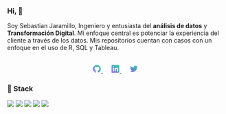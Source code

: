 ### Hi, 👋 


Soy Sebastian Jaramillo, Ingeniero y entusiasta del **análisis de datos** y **Transformación Digital**. Mi enfoque central es potenciar la experiencia del cliente a través de los datos. Mis repositorios cuentan con casos con un enfoque en el uso de R, SQL y Tableau. 

<br/>

<div align="center">
    <a href="https://jarastian.github.io/portfolio/">
        <img src="https://github.com/jarastian/jarastian/blob/main/icon/github.png" width="4%"/>
    </a>
    <img src="https://github.com/jarastian/jarastian/blob/main/icon/transparent.png" width="3%"/>
    <a href="https://www.linkedin.com/in/jarastian/">
        <img src="https://github.com/jarastian/jarastian/blob/main/icon/linkedin.png" width="4%"/>
    </a>
    <img src="https://github.com/jarastian/jarastian/blob/main/icon/transparent.png" width="3%"/>	
    <a href="https://twitter.com/jarastian">
        <img src="https://github.com/jarastian/jarastian/blob/main/icon/twitter.png" width="4%"/>
    </a>
  
</div>


### 🧰 Stack

![](https://img.shields.io/badge/Language-R-blue) ![](https://img.shields.io/badge/Language-Python-yellow) ![](https://img.shields.io/badge/Language-SQL-green) ![](https://img.shields.io/badge/Tool-Google%20Sheets-orange) ![](https://img.shields.io/badge/Digital-Transformation-purple)





  
<!--
**jarastian/jarastian** is a ✨ _special_ ✨ repository because its `README.md` (this file) appears on your GitHub profile.

Here are some ideas to get you started:

- 🔭 I’m currently working on ...
- 🌱 I’m currently learning ...
- 👯 I’m looking to collaborate on ...
- 🤔 I’m looking for help with ...
- 💬 Ask me about ...
- 📫 How to reach me: ...
- 😄 Pronouns: ...
- ⚡ Fun fact: ...
-->
